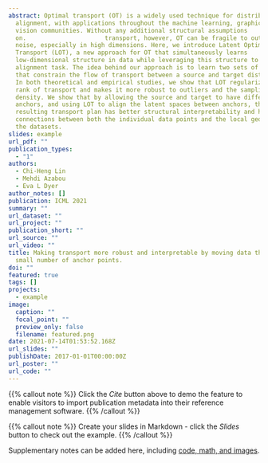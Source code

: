 ```yaml
---
abstract: Optimal transport (OT) is a widely used technique for distribution
  alignment, with applications throughout the machine learning, graphics, and
  vision communities. Without any additional structural assumptions
  on.                      transport, however, OT can be fragile to outliers or
  noise, especially in high dimensions. Here, we introduce Latent Optimal
  Transport (LOT), a new approach for OT that simultaneously learns
  low-dimensional structure in data while leveraging this structure to solve the
  alignment task. The idea behind our approach is to learn two sets of “anchors”
  that constrain the flow of transport between a source and target distribution.
  In both theoretical and empirical studies, we show that LOT regularizes the
  rank of transport and makes it more robust to outliers and the sampling
  density. We show that by allowing the source and target to have different
  anchors, and using LOT to align the latent spaces between anchors, the
  resulting transport plan has better structural interpretability and highlights
  connections between both the individual data points and the local geometry of
  the datasets.
slides: example
url_pdf: ""
publication_types:
  - "1"
authors:
  - Chi-Heng Lin
  - Mehdi Azabou
  - Eva L Dyer
author_notes: []
publication: ICML 2021
summary: ""
url_dataset: ""
url_project: ""
publication_short: ""
url_source: ""
url_video: ""
title: Making transport more robust and interpretable by moving data through a
  small number of anchor points.
doi: ""
featured: true
tags: []
projects:
  - example
image:
  caption: ""
  focal_point: ""
  preview_only: false
  filename: featured.png
date: 2021-07-14T01:53:52.168Z
url_slides: ""
publishDate: 2017-01-01T00:00:00Z
url_poster: ""
url_code: ""
---
```

{{% callout note %}}
Click the *Cite* button above to demo the feature to enable visitors to import publication metadata into their reference management software.
{{% /callout %}}

{{% callout note %}}
Create your slides in Markdown - click the *Slides* button to check out the example.
{{% /callout %}}

Supplementary notes can be added here, including [code, math, and images](https://wowchemy.com/docs/writing-markdown-latex/).